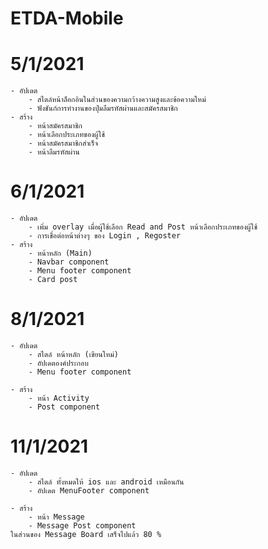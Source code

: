 # ETDA-Mobile

# 5/1/2021
    - อัปเดต
        - สไตล์หน้าล็อกอินในส่วนของความกว้างความสูงและข้อความใหม่
        - ฟังชันก์การทำงานของปุ่มลืมรหัสผ่านและสมัครสมาชิก
    - สร้าง
        - หน้าสมัครสมาชิก
        - หน้าเลือกประเภทของผู้ใช้
        - หน้าสมัครสมาชิกสำเร็จ
        - หน้าลืมรหัสผ่าน

# 6/1/2021
    - อัปเดต
        - เพิ่ม overlay เมื่อผู้ใช้เลือก Read and Post หน้าเลือกประเภทของผู้ใช้ 
        - การเชื่อต่อหน้าต่างๆ ของ Login , Regoster
    - สร้าง
        - หน้าหลัก (Main)
        - Navbar component
        - Menu footer component
        - Card post


# 8/1/2021
    - อัปเดต
        - สไตล์ หน้าหลัก (เขียนใหม่)
        - อัปเดตองค์ประกอบ
        - Menu footer component

    - สร้าง
        - หน้า Activity 
        - Post component

# 11/1/2021
    - อัปเดต
        - สไตล์ ทั้งหมดให้ ios และ android เหมือนกัน
        - อัปเดต MenuFooter component

    - สร้าง
        - หน้า Message 
        - Message Post component
    ในส่วนของ Message Board เสร็จไปแล้ว 80 %
